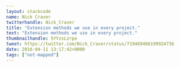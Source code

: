 ```yaml
---
layout: stackcode
name: Nick Craver
twitterhandle: Nick_Craver
title: "Extension methods we use in every project."
text: "Extension methods we use in every project."
thumbnailhandle: 5YYzsLzrpe
tweet: https://twitter.com/Nick_Craver/status/719469466199924736
date: 2016-04-11 13:17:42+0000
tags: ["not-mapped"]
---
```

